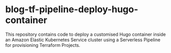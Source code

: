 # blog-tf-pipeline-deploy-hugo-container
This repository contains code to deploy a customised Hugo container inside an Amazon Elastic Kubernetes Service cluster using a Serverless Pipeline for provisioning Terraform Projects.
